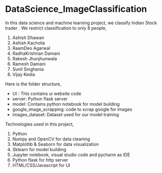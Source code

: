 # DataScience_ImageClassification
In this data science and machine learning project, we classify Indian Stock trader . We restrict classification to only 8 people,
1) Ashish Dhawan
2) Ashish Kacholia
3) RaamDeo Agarwal
4) RadhaKrishnan Damani
5) Rakesh Jhunjhunwala
6) Ramesh Damani
7) Sunil Singhania
8) Vijay Kedia

Here is the folder structure,
* UI : This contains ui website code 
* server: Python flask server
* model: Contains python notebook for model building
* google_image_scrapping: code to scrap google for images
* images_dataset: Dataset used for our model training

Technologies used in this project,
1. Python
2. Numpy and OpenCV for data cleaning
3. Matplotlib & Seaborn for data visualization
4. Sklearn for model building
5. Jupyter notebook, visual studio code and pycharm as IDE
6. Python flask for http server
7. HTML/CSS/Javascript for UI
